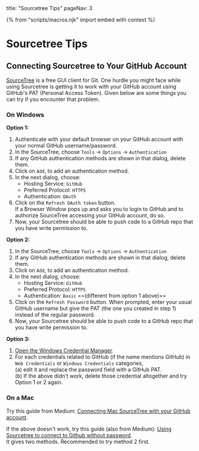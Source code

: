 <frontmatter>
  title: "Sourcetree Tips"
  pageNav: 3
</frontmatter>

{% from "scripts/macros.njk" import embed with context %}

# Sourcetree Tips

<!-- ==================================================================================================== -->

## Connecting Sourcetree to Your GitHub Account

[SourceTree](https://www.sourcetreeapp.com/) is a free GUI client for Git.
One hurdle you might face while using Sourcetree is getting it to work with your GitHub account using GitHub's PAT (Personal Access Token).
Given below are some things you can try if you encounter that problem.

### On Windows

**Option 1:**

1. Authenticate with your default browser on your GitHub account with your normal GitHub username/password.
1. In the SourceTree, choose `Tools` -> `Options` -> `Authentication`
1. If any GitHub authentication methods are shown in that dialog, delete them.
1. Click on `Add`, to add an authentication method.
1. In the next dialog, choose:
   * Hosting Service: `GitHub`
   * Preferred Protocol: `HTTPS`
   * Authentication: `OAuth`
1. Click on the `Refresh OAuth token` button.<br>
   If a Browser Window pops up and asks you to login to GitHub and to authorize SourceTree accessing your GitHub account, do so.
1. Now, your Sourcetree should be able to push code to a GitHub repo that you have write permission to.

**Option 2:**

1. In the SourceTree, choose `Tools` -> `Options` -> `Authentication`
1. If any GitHub authentication methods are shown in that dialog, delete them.
1. Click on `Add`, to add an authentication method.
1. In the next dialog, choose:
   * Hosting Service: `GitHub`
   * Preferred Protocol: `HTTPS`
   * Authentication: `Basic` ==(different from option 1 above)==
1. Click on the `Refresh Password` button. When prompted, enter your usual GitHub username but give the PAT (the one you created in step 1) instead of the regular password.
1. Now, your Sourcetree should be able to push code to a GitHub repo that you have write permission to.

**Option 3:**

1. [Open the Windows Credential Manager](https://support.microsoft.com/en-gb/windows/accessing-credential-manager-1b5c916a-6a16-889f-8581-fc16e8165ac0).
2. For each credentials related to GitHub (if the name mentions GitHub) in `Web Credentials` or `Windows Credentials` categories,<br>
   (a) edit it and replace the password field with a GitHub PAT.<br>
   (b) If the above didn't work, delete those credential altogether and try Option 1 or 2 again.

### On a Mac

Try this guide from Medium: [Connecting Mac SourceTree with your GitHub account](https://eekayonline.medium.com/connecting-mac-sourcetree-with-your-github-account-b6b3bb3c5a66).

If the above doesn't work, try this guide (also from Medium): [Using Sourcetree to connect to Github without password](https://medium.com/geekculture/using-personal-access-token-in-sourcetree-to-connect-to-github-3702a29554d3).<br>
It gives two methods. Recommended to try method 2 first.

<!-- ==================================================================================================== -->

